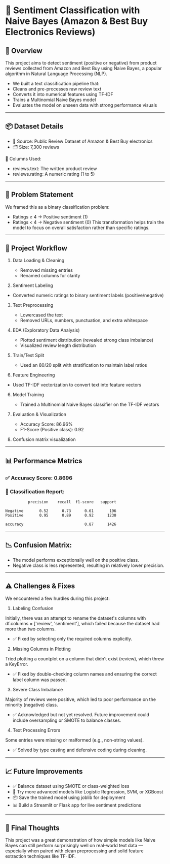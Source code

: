 # 📝 Sentiment Classification with Naive Bayes (Amazon & Best Buy Electronics Reviews)


## 📌 Overview

This project aims to detect sentiment (positive or negative) from product reviews collected from Amazon
and Best Buy using Naive Bayes, a popular algorithm in Natural Language Processing (NLP).
- We built a text classification pipeline that:
- Cleans and pre-processes raw review text
- Converts it into numerical features using TF-IDF
- Trains a Multinomial Naive Bayes model
- Evaluates the model on unseen data with strong performance visuals

----------------------------------------------------------------------------------------------------------

## 📦 Dataset Details

- 📁 Source: Public Review Dataset of Amazon & Best Buy electronics
- 🗂️ Size: 7,300 reviews

🧾 Columns Used:

- reviews.text: The written product review
- reviews.rating: A numeric rating (1 to 5)

--------------------------------------------------------------------------------------------------------------

## 🧪 Problem Statement

We framed this as a binary classification problem:

- Ratings ≥ 4 → Positive sentiment (1)
- Ratings < 4 → Negative sentiment (0)
This transformation helps train the model to focus on overall satisfaction rather than specific ratings.

---------------------------------------------------------------------------------------------------------------

## 🔁 Project Workflow

1. Data Loading & Cleaning
   - Removed missing entries
   - Renamed columns for clarity
                   
2.  Sentiment Labeling
   - Converted numeric ratings to binary sentiment labels (positive/negative)
                    
3. Text Preprocessing
   - Lowercased the text
   - Removed URLs, numbers, punctuation, and extra whitespace
                    
3. EDA (Exploratory Data Analysis)
   - Plotted sentiment distribution (revealed strong class imbalance)
   - Visualized review length distribution
                      
4. Train/Test Split
   - Used an 80/20 split with stratification to maintain label ratios
                       
5. Feature Engineering
  - Used TF-IDF vectorization to convert text into feature vectors
                       
6. Model Training
   - Trained a Multinomial Naive Bayes classifier on the TF-IDF vectors
                          
7. Evaluation & Visualization
   - Accuracy Score: 86.96%
   - F1-Score (Positive class): 0.92
                           
8. Confusion matrix visualization

---------------------------------------------------------------------------------------------------------

## 📊 Performance Metrics

### ✅ Accuracy Score: 0.8696

### 📄 Classification Report:

              precision    recall  f1-score   support

    Negative       0.52      0.73      0.61       196
    Positive       0.95      0.89      0.92      1230

    accuracy                           0.87      1426
  
----------------------------------------------------------------------------------------------------------

## 📉 Confusion Matrix:

- The model performs exceptionally well on the positive class.
- Negative class is less represented, resulting in relatively lower precision.

----------------------------------------------------------------------------------------------------------

## ⚠️ Challenges & Fixes

We encountered a few hurdles during this project:

1. Labeling Confusion

Initially, there was an attempt to rename the dataset's columns with df.columns = ['review', 'sentiment'], 
which failed because the dataset had more than two columns.
  - ✅ Fixed by selecting only the required columns explicitly.

2. Missing Columns in Plotting

Tried plotting a countplot on a column that didn’t exist (review), which threw a KeyError.
  - ✅ Fixed by double-checking column names and ensuring the correct label column was passed.

3. Severe Class Imbalance

Majority of reviews were positive, which led to poor performance on the minority (negative) class.
  - ✅ Acknowledged but not yet resolved. Future improvement could include oversampling or SMOTE to balance classes.

4. Text Processing Errors

Some entries were missing or malformed (e.g., non-string values).
  - ✅ Solved by type casting and defensive coding during cleaning.

-----------------------------------------------------------------------------------------------------------------

## 📈 Future Improvements

- ✅ Balance dataset using SMOTE or class-weighted loss
- 🧠 Try more advanced models like Logistic Regression, SVM, or XGBoost
- 📦 Save the trained model using joblib for deployment
- 📊 Build a Streamlit or Flask app for live sentiment predictions

-----------------------------------------------------------------------------------------------------------------

## 🧠 Final Thoughts

This project was a great demonstration of how simple models like Naive Bayes can still perform surprisingly well on real-world text data — especially when paired with clean preprocessing and solid feature extraction techniques like TF-IDF.


